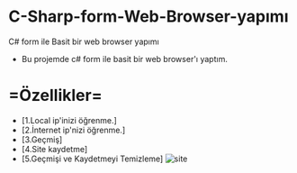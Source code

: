 # C-Sharp-form-Web-Browser-yapımı
C# form ile Basit bir web browser yapımı 
- Bu projemde c# form ile basit bir web browser'ı yaptım.

# =Özellikler=
- [1.Local ip'inizi öğrenme.]
- [2.İnternet ip'nizi öğrenme.]
- [3.Geçmiş]
- [4.Site kaydetme]
- [5.Geçmişi ve Kaydetmeyi Temizleme]
![site](https://github.com/AZATMG/C-Sharp-Web-Browser/assets/75863129/226d2a25-a9f8-4f8d-8a13-14d192f6d879)
